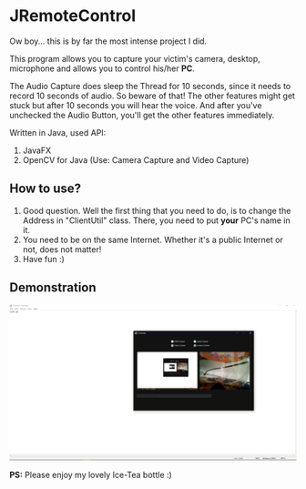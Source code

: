 # JRemoteControl

Ow boy... this is by far the most intense project I did.

This program allows you to capture your victim's camera, desktop, microphone and allows you to control his/her **PC**.

The Audio Capture does sleep the Thread for 10 seconds, since it needs to record 10 seconds of audio.
So beware of that! The other features might get stuck but after 10 seconds you will hear the voice.
And after you've unchecked the Audio Button, you'll get the other features immediately.

Written in Java, used API:

1. JavaFX 
2. OpenCV for Java (Use: Camera Capture and Video Capture)

## How to use?

1. Good question. Well the first thing that you need to do, is to change the Address in "ClientUtil" class.
There, you need to put **your** PC's name in it.
2. You need to be on the same Internet. Whether it's a public Internet or not, does not matter!
3. Have fun :)

## Demonstration

![alt text](https://github.com/AAstroPhysiCS/JRemoteControl/blob/master/src/main/java/images/Annotation%202019-10-10%20173416.png)

**PS:** Please enjoy my lovely Ice-Tea bottle :)

